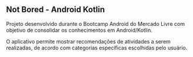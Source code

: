 ## Not Bored - Android Kotlin
Projeto desenvolvido durante o Bootcamp Android do Mercado Livre com objetivo de consolidar os conhecimentos em Android/Kotlin.

O aplicativo permite mostrar recomendações de atividades a serem realizadas, de acordo com categorias específicas escolhidas pelo usuário.
